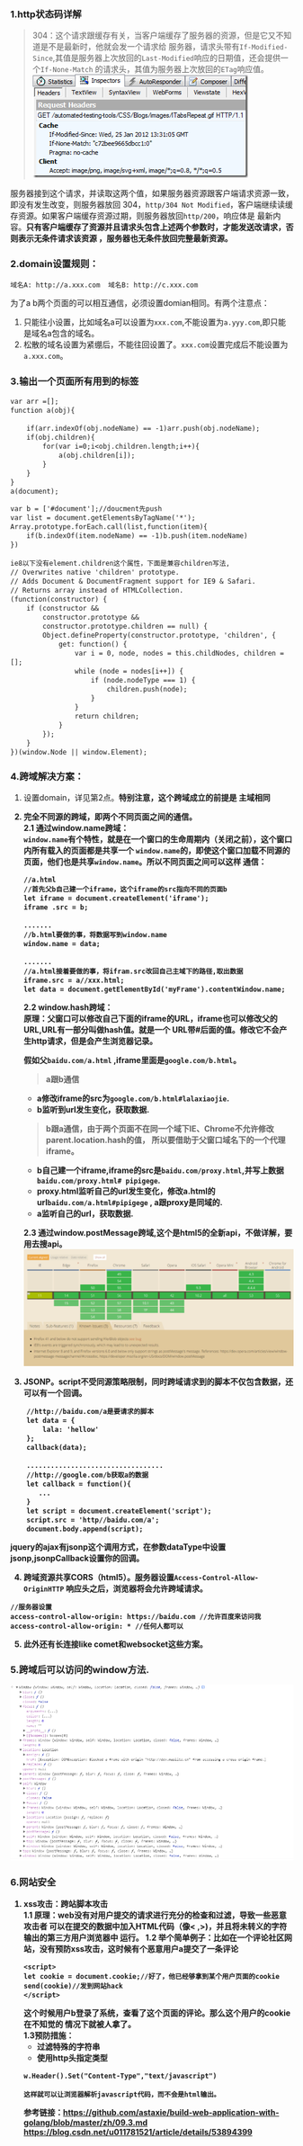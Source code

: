 ### 1.http状态码详解  
> 304：这个请求跟缓存有关，当客户端缓存了服务器的资源，但是它又不知道是不是最新时，他就会发一个请求给
服务器，请求头带有`If-Modified-Since`,其值是服务器上次放回的`Last-Modified`响应的日期值，还会提供一个`If-None-Match`
的请求头，其值为服务器上次放回的`ETag`响应值。  
![](304.jpg)  

服务器接到这个请求，并读取这两个值，如果服务器资源跟客户端请求资源一致，即没有发生改变，则服务器放回
304，`http/304 Not Modified`，客户端继续读缓存资源。如果客户端缓存资源过期，则服务器放回`http/200`，响应体是
最新内容。<strong>只有客户端缓存了资源并且请求头包含上述两个参数时，才能发送改请求，否则表示无条件请求该资源
，服务器也无条件放回完整最新资源。</strong>   
### 2.domain设置规则：  
```
域名A: http://a.xxx.com  域名B: http://c.xxx.com
```
为了a b两个页面的可以相互通信，必须设置domian相同。有两个注意点：  
1. 只能往小设置，比如域名a可以设置为`xxx.com`,不能设置为`a.yyy.com`,即只能是域名a包含的域名。
2. 松散的域名设置为紧绷后，不能往回设置了。`xxx.com`设置完成后不能设置为`a.xxx.com`。

### 3.输出一个页面所有用到的标签  
```
var arr =[];
function a(obj){

	if(arr.indexOf(obj.nodeName) == -1)arr.push(obj.nodeName);
	if(obj.children){
    	for(var i=0;i<obj.children.length;i++){
        	a(obj.children[i]);
		}
	}
}
a(document);
```
```
var b = ['#document'];//doucment先push
var list = document.getElementsByTagName('*');
Array.prototype.forEach.call(list,function(item){
	if(b.indexOf(item.nodeName) == -1)b.push(item.nodeName)
})

ie8以下没有element.children这个属性，下面是兼容children写法,
// Overwrites native 'children' prototype.
// Adds Document & DocumentFragment support for IE9 & Safari.
// Returns array instead of HTMLCollection.
(function(constructor) {
    if (constructor &&
        constructor.prototype &&
        constructor.prototype.children == null) {
        Object.defineProperty(constructor.prototype, 'children', {
            get: function() {
                var i = 0, node, nodes = this.childNodes, children = [];
                while (node = nodes[i++]) {
                    if (node.nodeType === 1) {
                        children.push(node);
                    }
                }
                return children;
            }
        });
    }
})(window.Node || window.Element);

```  

### 4.跨域解决方案：  
1. 设置domain，详见第2点。<strong>特别注意，这个跨域成立的前提是
主域相同</srtong>  
2. 完全不同源的跨域，即两个不同页面之间的通信。  
2.1 通过window.name跨域：  
`window.name`有个特性，就是在一个窗口的生命周期内（关闭之前），这个窗口内所有载入的页面都是共享一个
`window.name`的，即使这个窗口加载不同源的页面，他们也是共享`window.name`。所以不同页面之间可以这样
通信：
    ```
    //a.html
    //首先父b自己建一个iframe，这个iframe的src指向不同的页面b
    let iframe = document.createElement('iframe'); 
    iframe .src = b;
    
    .......
    //b.html要做的事，将数据写到window.name
    window.name = data;
    
    .......
    //a.html接着要做的事，将ifram.src改回自己主域下的路径,取出数据
    iframe.src = a//xxx.html;
    let data = document.getElementById('myFrame').contentWindow.name;
    ```
    2.2 window.hash跨域：  
    原理：父窗口可以修改自己下面的iframe的URL，iframe也可以修改父的URL,URL有一部分叫做hash值。就是一个
    URL带#后面的值。修改它不会产生http请求，但是会产生浏览器记录。  
  
    假如父`baidu.com/a.html` ,iframe里面是`google.com/b.html`。  
    >a跟b通信  
      
    - a修改iframe的src为`google.com/b.html#lalaxiaojie`.  
    - b监听到url发生变化，获取数据.  
    >b跟a通信，由于两个页面不在同一个域下IE、Chrome不允许修改parent.location.hash的值，
    所以要借助于父窗口域名下的一个代理iframe。  
    
    -  b自己建一个iframe,iframe的src是`baidu.com/proxy.html`,并写上数据`baidu.com/proxy.html#
    pipigege`.  
    - proxy.html监听自己的url发生变化，修改a.html的url`baidu.com/a.html#pipigege` , a跟proxy是同域的.  
    - a监听自己的url，获取数据.  

    2.3 通过window.postMessage跨域,这个是html5的全新api，不做详解，要用去搜api。
    ![](postMessage.png)

3. JSONP。script不受同源策略限制，同时跨域请求到的脚本不仅包含数据，还可以有一个回调。  
```
    //http://baidu.com/a是要请求的脚本
    let data = {
        lala: 'hellow'
    };
    callback(data);
    
    ..................................
    //http://google.com/b获取a的数据
    let callback = function(){
       ...
    }
    let script = document.createElement('script');
    script.src = 'http//baidu.com/a';
    document.body.append(script);
```
jquery的ajax有jsonp这个调用方式，在参数dataType中设置jsonp,jsonpCallback设置你的回调。  

4. 跨域资源共享CORS（html5）。服务器设置`Access-Control-Allow-OriginHTTP`
响应头之后，浏览器将会允许跨域请求。

```
//服务器设置
access-control-allow-origin: https://baidu.com //允许百度来访问我
access-control-allow-origin: * //任何人都可以
```
5. 此外还有长连接like comet和websocket这些方案。

### 5.跨域后可以访问的window方法.
![](跨域的window.png)

### 6.网站安全
1. xss攻击：跨站脚本攻击  
1.1 原理：web没有对用户提交的请求进行充分的检查和过滤，导致一些恶意攻击者
可以在提交的数据中加入HTML代码（像< ,>)，并且将未转义的字符输出的第三方用户浏览器中
运行。
1.2 举个简单例子：比如在一个评论社区网站，没有预防xss攻击，这时候有个恶意用户a提交了一条评论
    ```
    <script>
    let cookie = document.cookie;//好了，他已经够拿到某个用户页面的cookie
    send(cookie)//发到网站hack
    </script>
    
    ```
    这个时候用户b登录了系统，查看了这个页面的评论。那么这个用户的cookie在不知觉的
    情况下就被人拿了。  
    1.3预防措施：  
    + 过滤特殊的字符串
    + 使用http头指定类型
    ```
    w.Header().Set("Content-Type","text/javascript")
            
    这样就可以让浏览器解析javascript代码，而不会是html输出。
     ```  
     参考链接：https://github.com/astaxie/build-web-application-with-golang/blob/master/zh/09.3.md
     https://blog.csdn.net/u011781521/article/details/53894399
